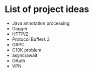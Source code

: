 # List of project ideas
- Java annotation processing
- Dagger
- HTTP/2
- Protocol Buffers 3
- GRPC
- C10K problem
- async/await
- OAuth
- VPN